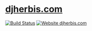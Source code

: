 [djherbis.com](https://djherbis.com)
==========

[![Build Status](https://travis-ci.org/djherbis/djherbis.github.io.svg?branch=master)](https://travis-ci.org/djherbis/djherbis.github.io)
[![Website djherbis.com](https://img.shields.io/website-up-down-green-red/https/djherbis.com.svg)](https://djherbis.com/)

